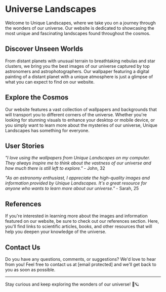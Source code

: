 <!--font:Futura-->

# Universe Landscapes

Welcome to Unique Landscapes, where we take you on a journey through the wonders of our universe. Our website is dedicated to showcasing the most unique and fascinating landscapes found throughout the cosmos. 

## Discover Unseen Worlds

From distant planets with unusual terrain to breathtaking nebulas and star clusters, we bring you the best images of our universe captured by top astronomers and astrophotographers. Our wallpaper featuring a digital painting of a distant planet with a unique atmosphere is just a glimpse of what you can expect to find on our website.

## Explore the Cosmos

Our website features a vast collection of wallpapers and backgrounds that will transport you to different corners of the universe. Whether you're looking for stunning visuals to enhance your desktop or mobile device, or you simply want to learn more about the mysteries of our universe, Unique Landscapes has something for everyone.

## User Stories

_"I love using the wallpapers from Unique Landscapes on my computer. They always inspire me to think about the vastness of our universe and how much there is still left to explore."_ - John, 32

_"As an astronomy enthusiast, I appreciate the high-quality images and information provided by Unique Landscapes. It's a great resource for anyone who wants to learn more about our universe."_ - Sarah, 25

## References

If you're interested in learning more about the images and information featured on our website, be sure to check out our references section. Here, you'll find links to scientific articles, books, and other resources that will help you deepen your knowledge of the universe.

## Contact Us

Do you have any questions, comments, or suggestions? We'd love to hear from you! Feel free to contact us at [email protected] and we'll get back to you as soon as possible.

---
Stay curious and keep exploring the wonders of our universe! 🚀🪐

<!--

Write me content for website with wallpaper which alt text is:

"A digital painting of a distant planet, with a unique atmosphere and unusual terrain."

The name/title of the page should not be 1:1 copy of the alt text but rather a real content of the website which is using this wallpaper.

- Use markdown format 
- Start with heading
- Heading should be short and concise
- The content should look like a real website 
- The website should not be about the wallpaper, wallpaper is just a related background
- Heading should be contain work "wallpaper" or "background"
- Include real sections like references, contact, user stories, etc. use things relevant to the page purpose.
- Feel free to use structure like headings, bullets, numbering, blockquotes, paragraphs, horizontal lines, etc.
- You can use formatting like bold or _italic_
- You can include UTF-8 emojis
- Links should be only #hash anchors (and you can refer to the document itself)
- Do not include images


---


# Unique Landscapes: Exploring the Wonders of Our Universe

Welcome to Unique Landscapes, where we take you on a journey through the wonders of our universe. Our website is dedicated to showcasing the most unique and fascinating landscapes found throughout the cosmos. 

## Discover Unseen Worlds

From distant planets with unusual terrain to breathtaking nebulas and star clusters, we bring you the best images of our universe captured by top astronomers and astrophotographers. Our wallpaper featuring a digital painting of a distant planet with a unique atmosphere is just a glimpse of what you can expect to find on our website.

## Explore the Cosmos

Our website features a vast collection of wallpapers and backgrounds that will transport you to different corners of the universe. Whether you're looking for stunning visuals to enhance your desktop or mobile device, or you simply want to learn more about the mysteries of our universe, Unique Landscapes has something for everyone.

## User Stories

_"I love using the wallpapers from Unique Landscapes on my computer. They always inspire me to think about the vastness of our universe and how much there is still left to explore."_ - John, 32

_"As an astronomy enthusiast, I appreciate the high-quality images and information provided by Unique Landscapes. It's a great resource for anyone who wants to learn more about our universe."_ - Sarah, 25

## References

If you're interested in learning more about the images and information featured on our website, be sure to check out our references section. Here, you'll find links to scientific articles, books, and other resources that will help you deepen your knowledge of the universe.

## Contact Us

Do you have any questions, comments, or suggestions? We'd love to hear from you! Feel free to contact us at [email protected] and we'll get back to you as soon as possible.

---
Stay curious and keep exploring the wonders of our universe! 🚀🪐

-->
